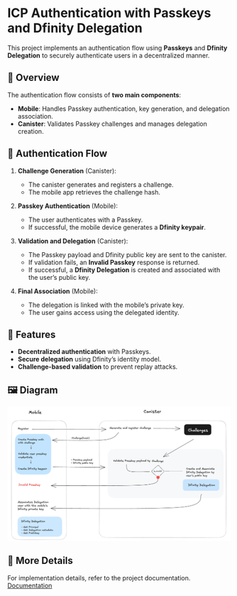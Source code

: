 # ICP Authentication with Passkeys and Dfinity Delegation

This project implements an authentication flow using **Passkeys** and **Dfinity Delegation** to securely authenticate users in a decentralized manner.

## 📜 Overview

The authentication flow consists of **two main components**:  

- **Mobile**: Handles Passkey authentication, key generation, and delegation association.  
- **Canister**: Validates Passkey challenges and manages delegation creation.  

## 🔄 Authentication Flow

1. **Challenge Generation** (Canister):  
   - The canister generates and registers a challenge.  
   - The mobile app retrieves the challenge hash.  

2. **Passkey Authentication** (Mobile):  
   - The user authenticates with a Passkey.  
   - If successful, the mobile device generates a **Dfinity keypair**.  

3. **Validation and Delegation** (Canister):  
   - The Passkey payload and Dfinity public key are sent to the canister.  
   - If validation fails, an **Invalid Passkey** response is returned.  
   - If successful, a **Dfinity Delegation** is created and associated with the user’s public key.  

4. **Final Association** (Mobile):  
   - The delegation is linked with the mobile’s private key.  
   - The user gains access using the delegated identity.  

## 📌 Features

- **Decentralized authentication** with Passkeys.  
- **Secure delegation** using Dfinity’s identity model.  
- **Challenge-based validation** to prevent replay attacks.  

## 🖼️ Diagram

![Authentication Flow](diagram-icp-auth.png)

## 📖 More Details

For implementation details, refer to the project documentation.
[Documentation](https://unpaired-eth.github.io/docs-w3meet-auth/)